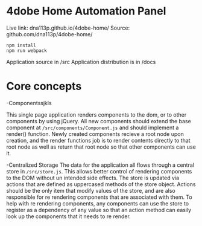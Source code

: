 # 4dobe Home Automation Panel

Live link: dna113p.github.io/4dobe-home/
Source: github.com/dna113p/4dobe-home/

```
npm install
npm run webpack
```

Application source in /src
Application distribution is in /docs 

Core concepts 
=============
-Componentssjkls

This single page application renders components to the dom, or to other components by using jQuery. All new components should extend the base component at `/src/components/Component.js` and should implement a render() function.
Newly created components recieve a root node upon creation, and the render functions job is to render contents directly to that root node as well as return that root node so that other components can use it.

-Centralized Storage
The data for the application all flows through a central store in `/src/store.js`. This allows better control of rendering components to the DOM without un intended side effects. The store is updated via actions that are defined as uppercased methods of the store object.
Actions should be the only item that modify values of the store, and are also responsible for re rendering components that are associated with them. To help with re rendering components, any components can use the store to register as a dependency of any value so that an action method can easily look up the components that it needs to re render.